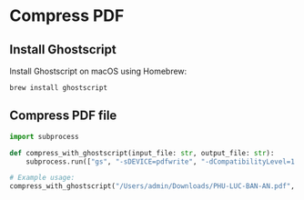 # Compress PDF

## Install Ghostscript

Install Ghostscript on macOS using Homebrew:
```shell
brew install ghostscript
```

## Compress PDF file

```py
import subprocess

def compress_with_ghostscript(input_file: str, output_file: str):
    subprocess.run(["gs", "-sDEVICE=pdfwrite", "-dCompatibilityLevel=1.4", "-dPDFSETTINGS=/ebook", "-dNOPAUSE", "-dQUIET", "-dBATCH", f"-sOutputFile={output_file}", input_file])

# Example usage:
compress_with_ghostscript("/Users/admin/Downloads/PHU-LUC-BAN-AN.pdf", "/Users/admin/Downloads/PHU-LUC-BAN-AN-compressed.pdf")
```
